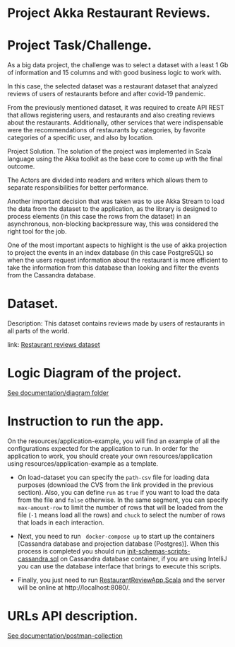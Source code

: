 # Project Akka Restaurant Reviews.

# Project Task/Challenge.
As a big data project, the challenge was to select a dataset with a least 1 Gb of information and 15 columns and with good business logic to work with.
 
In this case, the selected dataset was a restaurant dataset that analyzed reviews of users of restaurants before and after covid-19 pandemic.

From the previously mentioned dataset, it was required to create API REST that allows registering users, and restaurants and also creating reviews about the restaurants. Additionally, other services that were indispensable were the recommendations of restaurants by categories, by favorite categories of a specific user, and also by location.

Project Solution.
The solution of the project was implemented in Scala language using the Akka toolkit as the base core to come up with the final outcome.

The Actors are divided into readers and writers which allows them to separate responsibilities for better performance.

Another important decision that was taken was to use Akka Stream to load the data from the dataset to the application, as the library is designed to process elements (in this case the rows from the dataset) in an asynchronous, non-blocking backpressure way, this was considered the right tool for the job.

One of the most important aspects to highlight is the use of akka projection to project the events in an index database (in this case PostgreSQL) so when the users request information about the restaurant is more efficient to take the information from this database than looking and filter the events from the Cassandra database.

# Dataset.
Description: This dataset contains reviews made by users of restaurants in all parts of the world.

link:
[Restaurant reviews dataset](https://www.kaggle.com/datasets/fahadsyed97/restaurant-reviews)

# Logic Diagram of the project.
[See documentation/diagram folder](documentation/diagram)

# Instruction to run the app.
On the resources/application-example, you will find an example of all the configurations expected for the application to
run. In order for the application to work, you should create your own resources/application using resources/application-example as a template.

-  On load-dataset you can specify the ``path-csv`` file for loading data purposes (download the CVS from the link
  provided in the previous section). Also, you can define ``run`` as ``true`` if you want to load the data from the 
  file and ``false`` otherwise. In the same segment, you can specify ``max-amount-row`` to limit the number of rows
  that will be loaded from the file (``-1`` means load all the rows) and ``chuck`` to select the number of rows that 
  loads in each interaction. 


- Next, you need to run `` docker-compose up`` to start up the containers [Cassandra database and projection database (Postgres)].
  When this process is completed you should run [init-schemas-scripts-cassandra.sql](db-scripts/init-schemas-scripts-cassandra.sql) 
  on Cassandra database container, if you are using IntelliJ you can use the database interface that brings to execute this scripts.


- Finally, you just need to run [RestaurantReviewApp.Scala](src/main/scala/com/vgomez/app/app/RestaurantReviewApp.scala) and the
  server will be online at http://localhost:8080/.

# URLs API description.
[See documentation/postman-collection](documentation/postman-collection)
